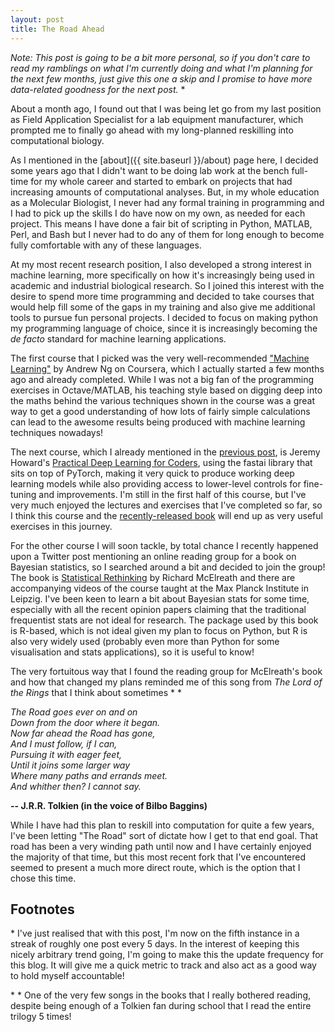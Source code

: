 ```yaml
---
layout: post
title: The Road Ahead
---
```


*Note: This post is going to be a bit more personal, so if you don't care to read my ramblings on what I'm currently doing and what I'm planning for the next few months, just give this one a skip and I promise to have more data-related goodness for the next post.* \*

About a month ago, I found out that I was being let go from my last position as Field Application Specialist for a lab equipment manufacturer, which prompted me to finally go ahead with my long-planned reskilling into computational biology.

As I mentioned in the [about]({{ site.baseurl }}/about) page here, I decided some years ago that I didn't want to be doing lab work at the bench full-time for my whole career and started to embark on projects that had increasing amounts of computational analyses. But, in my whole education as a Molecular Biologist, I never had any formal training in programming and I had to pick up the skills I do have now on my own, as needed for each project. This means I have done a fair bit of scripting in Python, MATLAB, Perl, and Bash but I never had to do any of them for long enough to become fully comfortable with any of these languages.

At my most recent research position, I also developed a strong interest in machine learning, more specifically on how it's increasingly being used in academic and industrial biological research. So I joined this interest with the desire to spend more time programming and decided to take courses that would help fill some of the gaps in my training and also give me additional tools to pursue fun personal projects. I decided to focus on making python my programming language of choice, since it is increasingly becoming the *de facto* standard for machine learning applications.

The first course that I picked was the very well-recommended ["Machine Learning"](https://www.coursera.org/learn/machine-learning) by Andrew Ng on Coursera, which I actually started a few months ago and already completed. While I was not a big fan of the programming exercises in Octave/MATLAB, his teaching style based on digging deep into the maths behind the various techniques shown in the course was a great way to get a good understanding of how lots of fairly simple calculations can lead to the awesome results being produced with machine learning techniques nowadays!

The next course, which I already mentioned in the [previous post](ImageClassFastAI), is Jeremy Howard's [Practical Deep Learning for Coders](https://course.fast.ai/), using the fastai library that sits on top of PyTorch, making it very quick to produce working deep learning models while also providing access to lower-level controls for fine-tuning and improvements. I'm still in the first half of this course, but I've very much enjoyed the lectures and exercises that I've completed so far, so I think this course and the [recently-released book](https://github.com/fastai/fastbook) will end up as very useful exercises in this journey.

For the other course I will soon tackle, by total chance I recently happened upon a Twitter post mentioning an online reading group for a book on Bayesian statistics, so I searched around a bit and decided to join the group! The book is [Statistical Rethinking](https://github.com/rmcelreath/statrethinking_winter2019) by Richard McElreath and there are accompanying videos of the course taught at the Max Planck Institute in Leipzig. I've been keen to learn a bit about Bayesian stats for some time, especially with all the recent opinion papers claiming that the traditional frequentist stats are not ideal for research. The package used by this book is R-based, which is not ideal given my plan to focus on Python, but R is also very widely used (probably even more than Python for some visualisation and stats applications), so it is useful to know!

The very fortuitous way that I found the reading group for McElreath's book and how that changed my plans reminded me of this song from *The Lord of the Rings* that I think about sometimes \* \*

*The Road goes ever on and on*<br/>
*Down from the door where it began.*<br/>
*Now far ahead the Road has gone,*<br/>
*And I must follow, if I can,*<br/>
*Pursuing it with eager feet,*<br/>
*Until it joins some larger way*<br/>
*Where many paths and errands meet.*<br/>
*And whither then? I cannot say.*<br/>

**-- J.R.R. Tolkien (in the voice of Bilbo Baggins)**

While I have had this plan to reskill into computation for quite a few years, I've been letting "The Road" sort of dictate how I get to that end goal. That road has been a very winding path until now and I have certainly enjoyed the majority of that time, but this most recent fork that I've encountered seemed to present a much more direct route, which is the option that I chose this time.

## Footnotes
\* I've just realised that with this post, I'm now on the fifth instance in a streak of roughly one post every 5 days. In the interest of keeping this nicely arbitrary trend going, I'm going to make this the update frequency for this blog. It will give me a quick metric to track and also act as a good way to hold myself accountable!

\* \* One of the very few songs in the books that I really bothered reading, despite being enough of a Tolkien fan during school that I read the entire trilogy 5 times!
